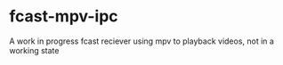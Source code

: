 # fcast-mpv-ipc
A work in progress fcast reciever using mpv to playback videos, not in a working state


